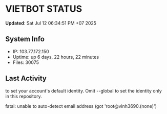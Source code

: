 # VIETBOT STATUS
**Updated**: Sat Jul 12 06:34:51 PM +07 2025

## System Info
- IP: 103.77.172.150
- Uptime: up 6 days, 22 hours, 22 minutes
- Files: 30075

## Last Activity

to set your account's default identity.
Omit --global to set the identity only in this repository.

fatal: unable to auto-detect email address (got 'root@vinh3690.(none)')
